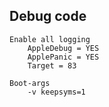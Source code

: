 ## Debug code
    Enable all logging
        AppleDebug = YES
        ApplePanic = YES
        Target = 83

    Boot-args
        -v keepsyms=1 

